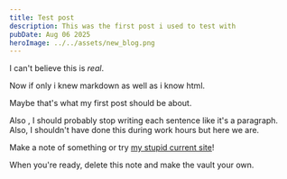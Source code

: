 ```yaml
---
title: Test post
description: This was the first post i used to test with
pubDate: Aug 06 2025
heroImage: ../../assets/new_blog.png
---
```


I can't believe this is *real*.

Now if only i knew markdown as well as i know html.

Maybe that's what my first post should be about.

Also , I should probably stop writing each sentence like it's a paragraph. Also, I shouldn't have done this during work hours but here we are.

Make a note of something or try [my stupid current site](https://teresemihalcin.com)!

When you're ready, delete this note and make the vault your own.